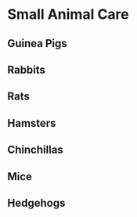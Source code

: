 # Small Animal Care

## Guinea Pigs

## Rabbits

## Rats

## Hamsters

## Chinchillas

## Mice

## Hedgehogs

